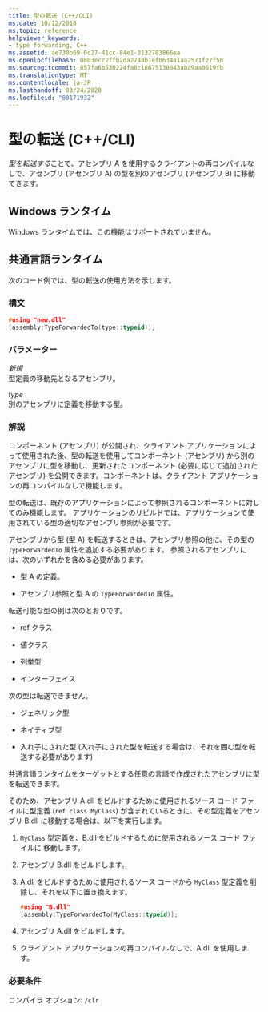 ```yaml
---
title: 型の転送 (C++/CLI)
ms.date: 10/12/2018
ms.topic: reference
helpviewer_keywords:
- type forwarding, C++
ms.assetid: ae730b69-0c27-41cc-84e1-3132783866ea
ms.openlocfilehash: 0803ecc2ffb2da2748b1ef063481aa2571f27f50
ms.sourcegitcommit: 857fa6b530224fa6c18675138043aba9aa0619fb
ms.translationtype: MT
ms.contentlocale: ja-JP
ms.lasthandoff: 03/24/2020
ms.locfileid: "80171932"
---
```

# <a name="type-forwarding-ccli"></a>型の転送 (C++/CLI)

*型を転送する*ことで、アセンブリ A を使用するクライアントの再コンパイルなしで、アセンブリ (アセンブリ A) の型を別のアセンブリ (アセンブリ B) に移動できます。

## <a name="windows-runtime"></a>Windows ランタイム

Windows ランタイムでは、この機能はサポートされていません。

## <a name="common-language-runtime"></a>共通言語ランタイム

次のコード例では、型の転送の使用方法を示します。

### <a name="syntax"></a>構文

```cpp
#using "new.dll"
[assembly:TypeForwardedTo(type::typeid)];
```

### <a name="parameters"></a>パラメーター

*新規*<br/>
型定義の移動先となるアセンブリ。

*type*<br/>
別のアセンブリに定義を移動する型。

### <a name="remarks"></a>解説

コンポーネント (アセンブリ) が公開され、クライアント アプリケーションによって使用された後、型の転送を使用してコンポーネント (アセンブリ) から別のアセンブリに型を移動し、更新されたコンポーネント (必要に応じて追加されたアセンブリ) を公開できます。コンポーネントは、クライアント アプリケーションの再コンパイルなしで機能します。

型の転送は、既存のアプリケーションによって参照されるコンポーネントに対してのみ機能します。 アプリケーションのリビルドでは、アプリケーションで使用されている型の適切なアセンブリ参照が必要です。

アセンブリから型 (型 A) を転送するときは、アセンブリ参照の他に、その型の `TypeForwardedTo` 属性を追加する必要があります。 参照されるアセンブリには、次のいずれかを含める必要があります。

- 型 A の定義。

- アセンブリ参照と型 A の `TypeForwardedTo` 属性。

転送可能な型の例は次のとおりです。

- ref クラス

- 値クラス

- 列挙型

- インターフェイス

次の型は転送できません。

- ジェネリック型

- ネイティブ型

- 入れ子にされた型 (入れ子にされた型を転送する場合は、それを囲む型を転送する必要があります)

共通言語ランタイムをターゲットとする任意の言語で作成されたアセンブリに型を転送できます。

そのため、アセンブリ A.dll をビルドするために使用されるソース コード ファイルに型定義 (`ref class MyClass`) が含まれているときに、その型定義をアセンブリ B.dll に移動する場合は、以下を実行します。

1. `MyClass` 型定義を、B.dll をビルドするために使用されるソース コード ファイルに 移動します。

2. アセンブリ B.dll をビルドします。

3. A.dll をビルドするために使用されるソース コードから `MyClass` 型定義を削除し、それを以下に置き換えます。

    ```cpp
    #using "B.dll"
    [assembly:TypeForwardedTo(MyClass::typeid)];
    ```

4. アセンブリ A.dll をビルドします。

5. クライアント アプリケーションの再コンパイルなしで、A.dll を使用します。

### <a name="requirements"></a>必要条件

コンパイラ オプション: `/clr`
